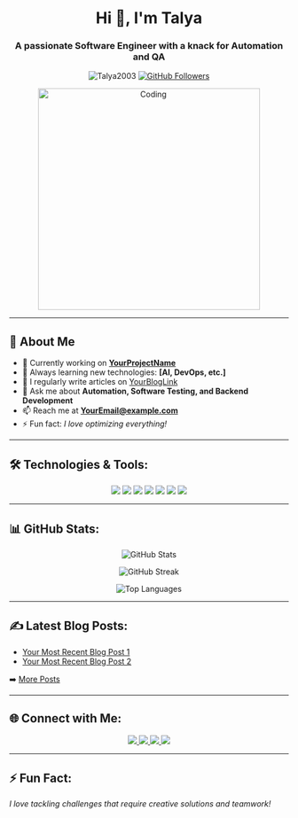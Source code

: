 <h1 align="center">Hi 👋, I'm Talya</h1>
<h3 align="center">A passionate Software Engineer with a knack for Automation and QA</h3>

<p align="center">
  <img src="https://komarev.com/ghpvc/?username=Talya2003&label=Profile%20views&color=0e75b6&style=flat" alt="Talya2003" />
  <a href="https://github.com/Talya2003?tab=followers">
    <img src="https://img.shields.io/github/followers/Talya2003?label=Followers&style=social" alt="GitHub Followers" />
  </a>
</p>

<p align="center">
  <img src="https://user-images.githubusercontent.com/69330530/123536405-598d5580-d728-11eb-9533-515882f8f0d0.gif" alt="Coding" width="400"/>
</p>

---

## 🚀 About Me
- 🔭 Currently working on **[YourProjectName](https://github.com/YourProjectLink)**
- 🌱 Always learning new technologies: **[AI, DevOps, etc.]**
- 📝 I regularly write articles on [YourBlogLink](https://YourBlogLink.com)
- 💬 Ask me about **Automation, Software Testing, and Backend Development**
- 📫 Reach me at **[YourEmail@example.com](mailto:YourEmail@example.com)**
- ⚡ Fun fact: *I love optimizing everything!*

---

## 🛠️ Technologies & Tools:
<p align="center">
  <img src="https://img.shields.io/badge/-Python-333?style=for-the-badge&logo=python&logoColor=blue"/>
  <img src="https://img.shields.io/badge/-Java-333?style=for-the-badge&logo=java&logoColor=red"/>
  <img src="https://img.shields.io/badge/-Selenium-333?style=for-the-badge&logo=selenium&logoColor=green"/>
  <img src="https://img.shields.io/badge/-GitHub-333?style=for-the-badge&logo=github"/>
  <img src="https://img.shields.io/badge/-Docker-333?style=for-the-badge&logo=docker"/>
  <img src="https://img.shields.io/badge/-AWS-333?style=for-the-badge&logo=amazonaws"/>
  <img src="https://img.shields.io/badge/-Linux-333?style=for-the-badge&logo=linux&logoColor=white"/>
</p>

---

## 📊 GitHub Stats:
<p align="center">
  <img src="https://github-readme-stats.vercel.app/api?username=Talya2003&show_icons=true&theme=tokyonight&hide_border=true" alt="GitHub Stats" />
</p>

<p align="center">
  <img src="https://github-readme-streak-stats.herokuapp.com/?user=Talya2003&theme=tokyonight&hide_border=true" alt="GitHub Streak" />
</p>

<p align="center">
  <img src="https://github-readme-stats.vercel.app/api/top-langs/?username=Talya2003&layout=compact&theme=tokyonight&hide_border=true" alt="Top Languages" />
</p>

---

## ✍️ Latest Blog Posts:
- [Your Most Recent Blog Post 1](https://yourbloglink.com/post1)
- [Your Most Recent Blog Post 2](https://yourbloglink.com/post2)

➡️ [More Posts](https://yourbloglink.com)

---

## 🌐 Connect with Me:
<p align="center">
  <a href="https://linkedin.com/in/YourLinkedInProfile" target="_blank">
    <img src="https://img.shields.io/badge/-LinkedIn-blue?style=for-the-badge&logo=linkedin"/>
  </a>
  <a href="https://twitter.com/YourTwitterHandle" target="_blank">
    <img src="https://img.shields.io/badge/-Twitter-1DA1F2?style=for-the-badge&logo=twitter&logoColor=white"/>
  </a>
  <a href="mailto:YourEmail@example.com">
    <img src="https://img.shields.io/badge/-Email-D14836?style=for-the-badge&logo=gmail&logoColor=white"/>
  </a>
  <a href="https://github.com/Talya2003">
    <img src="https://img.shields.io/badge/-GitHub-333?style=for-the-badge&logo=github"/>
  </a>
</p>

---

## ⚡ Fun Fact:
*I love tackling challenges that require creative solutions and teamwork!*
